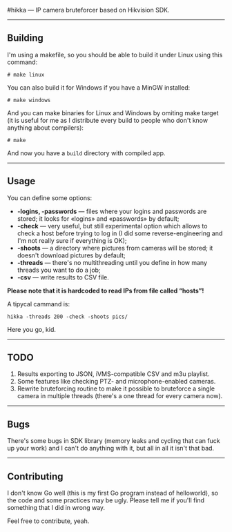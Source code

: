 #hikka — IP camera bruteforcer based on Hikvision SDK.

---

## Building
I'm using a makefile, so you should be able to build it under Linux using this command:

    # make linux

You can also build it for Windows if you have a MinGW installed:

    # make windows
    
And you can make binaries for Linux and Windows by omiting make target (it is useful for me as I distribute every build to people who don't know anything about compilers):

    # make

And now you have a `build` directory with compiled app.

---

## Usage
You can define some options:

* __-logins, -passwords__ — files where your logins and passwords are stored; it looks for «logins» and «passwords» by default;
* __-check__ — very useful, but still experimental option which allows to check a host before trying to log in (I did some reverse-engineering and I'm not really sure if everything is OK);
* __-shoots__ — a directory where pictures from cameras will be stored; it doesn't download pictures by default;
* __-threads__ — there's no multithreading until you define in how many threads you want to do a job;
* __-csv__ — write results to CSV file.

__Please note that it is hardcoded to read IPs from file called “hosts”!__

A tipycal cammand is:

    hikka -threads 200 -check -shoots pics/

Here you go, kid.

---

## TODO

1. Results exporting to JSON, iVMS-compatible CSV and m3u playlist.
2. Some features like checking PTZ- and microphone-enabled cameras.
3. Rewrite bruteforcing routine to make it possible to bruteforce a single camera in multiple threads (there's a one thread for every camera now).

---

## Bugs

There's some bugs in SDK library (memory leaks and cycling that can fuck up your work) and I can't do anything with it, but all in all it isn't that bad.

---

## Contributing

I don't know Go well (this is my first Go program instead of helloworld), so the code and some practices may be ugly. Please tell me if you'll find something that I did in wrong way.

Feel free to contribute, yeah.